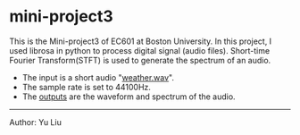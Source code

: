 # mini-project3

  <p>This is the Mini-project3 of EC601 at Boston University. In this project, I used librosa in python to process digital signal (audio files). Short-time Fourier Transform(STFT) is used to generate the spectrum of an audio.</p> 
<ul>
  <li>The input is a short audio "<a href="https://github.com/yuliu529/mini-project3/weather.wav">weather.wav</a>".</li>
  <li>The sample rate is set to 44100Hz.</li>
  <li>The <a href="https://github.com/yuliu529/mini-project3/Outputs">outputs</a> are the waveform and spectrum of the audio.</li>
</ul>
<hr>
<p>Author: Yu Liu</p>
  
